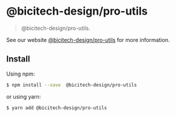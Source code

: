 # @bicitech-design/pro-utils

> @bicitech-design/pro-utils.

See our website [@bicitech-design/pro-utils](https://procomponent.ant.design/) for more information.

## Install

Using npm:

```bash
$ npm install --save  @bicitech-design/pro-utils
```

or using yarn:

```bash
$ yarn add @bicitech-design/pro-utils
```
